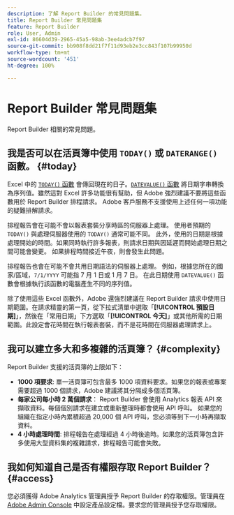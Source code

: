 ```yaml
---
description: 了解 Report Builder 的常見問題集。
title: Report Builder 常見問題集
feature: Report Builder
role: User, Admin
exl-id: 86604d39-2965-45a5-98ab-3ee4adcb7f97
source-git-commit: bb908f8dd21f7f11d93eb2e3cc843f107b99950d
workflow-type: tm+mt
source-wordcount: '451'
ht-degree: 100%

---
```


# Report Builder 常見問題集

Report Builder 相關的常見問題。

## 我是否可以在活頁簿中使用 `TODAY()` 或 `DATERANGE()` 函數。 {#today}

Excel 中的 [`TODAY()` 函數](https://support.microsoft.com/zh-tw/office/today-function-5eb3078d-a82c-4736-8930-2f51a028fdd9) 會傳回現在的日子。[`DATEVALUE()` 函數](https://support.microsoft.com/zh-tw/office/datevalue-function-df8b07d4-7761-4a93-bc33-b7471bbff252) 將日期字串轉換為序列值。雖然這對 Excel 許多功能很有幫助，但 Adobe 強烈建議不要將這些函數用於 Report Builder 排程請求。 Adobe 客戶服務不支援使用上述任何一項功能的疑難排解請求。

排程報告會在可能不會以報表套裝分享時區的伺服器上處理。 使用者預期的 `TODAY()` 與處理伺服器使用的 `TODAY()` 通常可能不同。 此外，使用的日期是根據處理開始的時間。如果同時執行許多報表，則請求日期與因延遲而開始處理日期之間可能會變更。 如果排程時間接近午夜，則會發生此問題。

排程報告也會在可能不會共用日期語法的伺服器上處理。 例如，根據您所在的國家/區域，`7/1/YYYY` 可能指 7 月 1 日或 1 月 7 日。 在此日期使用 `DATEVALUE()` 函數會根據執行該函數的電腦產生不同的序列值。

除了使用這些 Excel 函數外，Adobe 還強烈建議在 Report Builder 請求中使用日期範圍。在請求精靈的第一頁，從下拉式清單中選取「**[!UICONTROL 預設日期]**」，然後在「常用日期」下方選取「**[!UICONTROL 今天]**」或其他所需的日期範圍。此設定會花時間在執行報表套裝，而不是花時間在伺服器處理請求上。

## 我可以建立多大和多複雜的活頁簿？ {#complexity}

Report Builder 支援的活頁簿的上限如下：

* **1000 項要求**: 單一活頁簿可包含最多 1000 項資料要求。如果您的報表或專案需要超過 1000 個請求，Adobe 建議將其分隔成多個活頁簿。
* **每家公司每小時 2 萬個請求**： Report Builder 會使用 Analytics 報表 API 來擷取資料。每個個別請求在建立或重新整理時都會使用 API 呼叫。 如果您的組織在指定小時內累積超過 20,000 個 API 呼叫，您必須等到下一小時再擷取資料。
* **4 小時處理時間**: 排程報告在處理經過 4 小時後逾時。如果您的活頁簿包含許多使用大型資料集的複雜請求，排程報告可能會失敗。

## 我如何知道自己是否有權限存取 Report Builder？ {#access}

您必須獲得 Adobe Analytics 管理員授予 Report Builder 的存取權限。管理員在 [Adobe Admin Console](https://experienceleague.adobe.com/en/docs/analytics/admin/admin-console/home) 中設定產品設定檔。要求您的管理員授予您存取權限。
